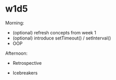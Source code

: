 
# w1d5


<!--


@Luis:
- today there's less contents but monday will be heavy.
- try to introduce some of those contents from monday. For example:
  - `setTimout()` and `setInterval()`
- best option is to do that in the morning, so that we can then move to OOP concepts (that's what they'll need for the lab)

- IMPORTANT: do NOT introduce arrow functions today (the may have a hard time with `this`).

-->



Morning:
- (optional) refresh concepts from week 1
- (optional) introduce setTimeout() / setInterval()
- OOP



Afternoon:

- Retrospective

- Icebreakers